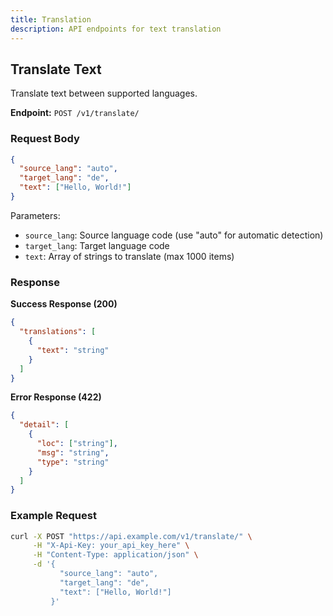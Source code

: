 ```yaml
---
title: Translation
description: API endpoints for text translation
---
```

## Translate Text

Translate text between supported languages.

**Endpoint:** `POST /v1/translate/`

### Request Body

```json
{
  "source_lang": "auto",
  "target_lang": "de",
  "text": ["Hello, World!"]
}
```

Parameters:
- `source_lang`: Source language code (use "auto" for automatic detection)
- `target_lang`: Target language code
- `text`: Array of strings to translate (max 1000 items)

### Response

**Success Response (200)**

```json
{
  "translations": [
    {
      "text": "string"
    }
  ]
}
```

**Error Response (422)**

```json
{
  "detail": [
    {
      "loc": ["string"],
      "msg": "string",
      "type": "string"
    }
  ]
}
```

### Example Request

```bash
curl -X POST "https://api.example.com/v1/translate/" \
     -H "X-Api-Key: your_api_key_here" \
     -H "Content-Type: application/json" \
     -d '{
           "source_lang": "auto",
           "target_lang": "de",
           "text": ["Hello, World!"]
         }'
```
